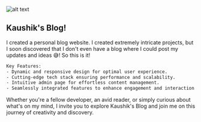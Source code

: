 ![alt text]('./homepage.png)

## Kaushik's Blog!

I created a personal blog website. I created extremely intricate projects, but I soon discovered that I don't even have a blog where I could post my updates and ideas 😅! So this is it!

```bash
Key Features:
- Dynamic and responsive design for optimal user experience.
- Cutting-edge tech stack ensuring performance and scalability.
- Intuitive admin page for effortless content management.
- Seamlessly integrated features to enhance engagement and interaction.
```

Whether you're a fellow developer, an avid reader, or simply curious about what's on my mind, I invite you to explore Kaushik's Blog and join me on this journey of creativity and discovery.
